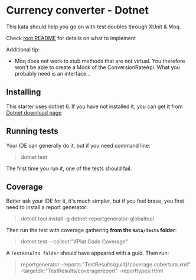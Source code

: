 # Currency converter - Dotnet

This kata should help you go on with test doubles through XUnit & Moq.

Check [root README](../README.md) for details on what to implement

Additional tip:
* Moq does not work to stub methods that are not virtual. You therefore won't be able to create a Mock of the ConversionRateApi. What you probably need is an interface...

## Installing

This starter uses dotnet 6. If you have not installed it, you can get it from [Dotnet download page](https://dotnet.microsoft.com/en-us/download)

## Running tests

Your IDE can generally do it, but if you need command line:

> dotnet test

The first time you run it, one of the tests should fail.

## Coverage

Better ask your IDE for it, it's much simpler, but if you feel brave, you first need to install a report generator: 
> dotnet tool install -g dotnet-reportgenerator-globaltool

Then run the test with coverage gathering __from the `Kata/Tests` folder__:
> dotnet test --collect:"XPlat Code Coverage"

A `TestResults folder` should have appeared with a guid. Then run: 
> reportgenerator -reports:"TestResults\{guid}\coverage.cobertura.xml" -targetdir:"TestResults/coveragereport" -reporttypes:Html